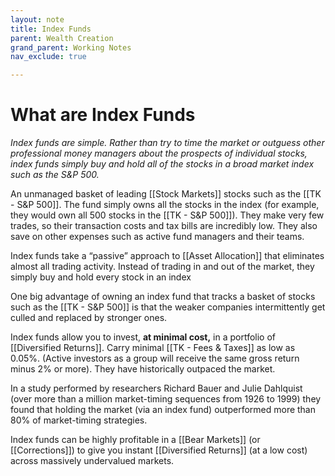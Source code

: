 ```yaml
---
layout: note
title: Index Funds
parent: Wealth Creation
grand_parent: Working Notes
nav_exclude: true

---
```

# What are Index Funds
_Index funds are simple. Rather than try to time the market or outguess other professional money managers about the prospects of individual stocks, index funds simply buy and hold all of the stocks in a broad market index such as the S&P 500._

An unmanaged basket of leading [[Stock Markets]] stocks such as the [[TK - S&P 500]]. The fund simply owns all the stocks in the index (for example, they would own all 500 stocks in the [[TK - S&P 500]]). They make very few trades, so their transaction costs and tax bills are incredibly low. They also save on other expenses such as active fund managers and their teams.

Index funds take a “passive” approach to [[Asset Allocation]] that eliminates almost all trading activity. Instead of trading in and out of the market, they simply buy and hold every stock in an index

One big advantage of owning an index fund that tracks a basket of stocks such as the [[TK - S&P 500]] is that the weaker companies intermittently get culled and replaced by stronger ones.

Index funds allow you to invest, **at minimal cost,** in a portfolio of [[Diversified Returns]]. Carry minimal [[TK - Fees & Taxes]] as low as 0.05%. (Active investors as a group will receive the same gross return minus 2% or more). They have historically outpaced the market.

In a study performed by researchers Richard Bauer and Julie Dahlquist (over more than a million market-timing sequences from 1926 to 1999) they found that holding the market (via an index fund) outperformed more than 80% of market-timing strategies.

Index funds can be highly profitable in a [[Bear Markets]] (or [[Corrections]]) to give you instant [[Diversified Returns]] (at a low cost) across massively undervalued markets.
